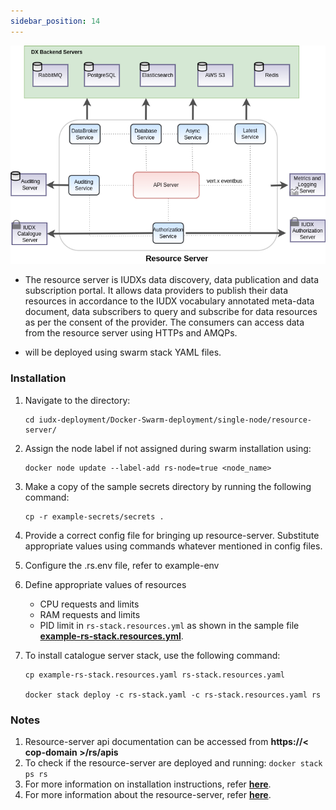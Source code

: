 ```yaml
---
sidebar_position: 14
---
```

<div style={{textAlign: 'center'}}>

![Architecture](../../../../resources/auth/rs-architecture.png)<br/>

</div>

+ The resource server is IUDXs data discovery, data publication and data subscription portal. It allows data providers to publish their data resources in accordance to the IUDX vocabulary annotated meta-data document, data subscribers to query and subscribe for data resources as per the consent of the provider. The consumers can access data from the resource server using HTTPs and AMQPs.

+ will be deployed using swarm stack YAML files.

### Installation

1. Navigate to the directory:
   
   ```
   cd iudx-deployment/Docker-Swarm-deployment/single-node/resource-server/
   ```

2. Assign the node label if not assigned during swarm installation using:

    ```
    docker node update --label-add rs-node=true <node_name>
    ```
 
3. Make a copy of the sample secrets directory by running the following command:

    ```
    cp -r example-secrets/secrets .
    ```

4. Provide a correct config file for bringing up resource-server. Substitute appropriate values using commands whatever mentioned in config files.

5. Configure the .rs.env file, refer to example-env

6. Define appropriate values of resources 

    + CPU requests and limits
    + RAM requests and limits
    + PID limit
    in `rs-stack.resources.yml` as shown in the sample file **[example-rs-stack.resources.yml](https://github.com/datakaveri/iudx-deployment/blob/4.5.0/Docker-Swarm-deployment/single-node/resource-server/example-rs-stack.resources.yaml)**.

7. To install catalogue server stack, use the following command:

    ```
    cp example-rs-stack.resources.yaml rs-stack.resources.yaml

    docker stack deploy -c rs-stack.yaml -c rs-stack.resources.yaml rs
    ```

### Notes

1. Resource-server api documentation can be accessed from **https://< cop-domain >/rs/apis**
2. To check if the resource-server are deployed and running: `docker stack ps rs`
3. For more information on installation instructions, refer **[here](https://github.com/datakaveri/iudx-deployment/tree/4.5.0/Docker-Swarm-deployment/single-node/resource-server#install)**.
4. For more information about the resource-server, refer **[here](https://github.com/datakaveri/iudx-deployment/tree/4.5.0/Docker-Swarm-deployment/single-node/resource-server#install)**.

